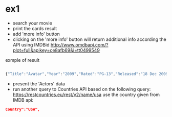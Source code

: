 # ex1

- search your movie
- print the cards result
- add 'more info' button
- clicking on the 'more info' button will return additional info according the API
  using IMDBid
  http://www.omdbapi.com/?plot=full&apikey=ce8afb69&i=tt0499549

exmple of result

```javascript

{"Title":"Avatar","Year":"2009","Rated":"PG-13","Released":"18 Dec 2009","Runtime":"162 min","Genre":"Action, Adventure, Fantasy, Sci-Fi","Director":"James Cameron","Writer":"James Cameron","Actors":"Sam Worthington, Zoe Saldana, Sigourney Weaver, Stephen Lang","Plot":"When his brother is killed in a robbery, paraplegic Marine Jake Sully decides to take his place in a mission on the distant world of Pandora. There he learns of greedy corporate figurehead Parker Selfridge's intentions of driving off the native humanoid \"Na'vi\" in order to mine for the precious material scattered throughout their rich woodland. In exchange for the spinal surgery that will fix his legs, Jake gathers intel for the cooperating military unit spearheaded by gung-ho Colonel Quaritch, while simultaneously attempting to infiltrate the Na'vi people with the use of an \"avatar\" identity. While Jake begins to bond with the native tribe and quickly falls in love with the beautiful alien Neytiri, the restless Colonel moves forward with his ruthless extermination tactics, forcing the soldier to take a stand - and fight back in an epic battle for the fate of Pandora.","Language":"English, Spanish","Country":"USA","Awards":"Won 3 Oscars. Another 86 wins & 130 nominations.","Poster":"https://m.media-amazon.com/images/M/MV5BMTYwOTEwNjAzMl5BMl5BanBnXkFtZTcwODc5MTUwMw@@._V1_SX300.jpg","Ratings":[{"Source":"Internet Movie Database","Value":"7.8/10"},{"Source":"Rotten Tomatoes","Value":"82%"},{"Source":"Metacritic","Value":"83/100"}],"Metascore":"83","imdbRating":"7.8","imdbVotes":"1,107,342","imdbID":"tt0499549","Type":"movie","DVD":"N/A","BoxOffice":"N/A","Production":"Dune, Lightstorm Entertainment, Ingenious Film Partners","Website":"N/A","Response":"True"}


```

- present the 'Actors' data
- run another query to Countries API based on the following query:
  https://restcountries.eu/rest/v2/name/usa
  use the country given from IMDB api:

```json
Country":"USA",
```
